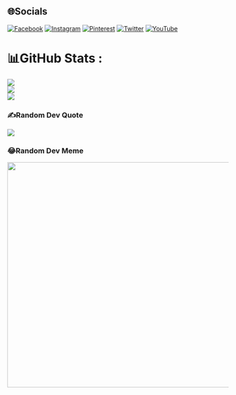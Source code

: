 
## 🌐Socials
[![Facebook](https://img.shields.io/badge/Facebook-%231877F2.svg?logo=Facebook&logoColor=white)](https://facebook.com/https://www.facebook.com/nguyenkhuongduy04/) [![Instagram](https://img.shields.io/badge/Instagram-%23E4405F.svg?logo=Instagram&logoColor=white)](https://instagram.com/https://www.instagram.com/nguyenkhuongduy0004/) [![Pinterest](https://img.shields.io/badge/Pinterest-%23E60023.svg?logo=Pinterest&logoColor=white)](https://pinterest.com/https://www.pinterest.com/nguyenkhuongduy04/_saved/) [![Twitter](https://img.shields.io/badge/Twitter-%231DA1F2.svg?logo=Twitter&logoColor=white)](https://twitter.com/https://twitter.com/nguyenkduy004) [![YouTube](https://img.shields.io/badge/YouTube-%23FF0000.svg?logo=YouTube&logoColor=white)](https://youtube.com/c/https://www.youtube.com/channel/UCz-WTiOdYrN43r7rAXBSsFA) 
# 📊GitHub Stats :
![](https://github-readme-stats.vercel.app/api?username=nguyenkhuongduy&theme=radical&hide_border=false&include_all_commits=false&count_private=false)<br/>
![](https://github-readme-streak-stats.herokuapp.com/?user=nguyenkhuongduy&theme=radical&hide_border=false)<br/>
![](https://github-readme-stats.vercel.app/api/top-langs/?username=nguyenkhuongduy&theme=radical&hide_border=false&include_all_commits=false&count_private=false&layout=compact)

### ✍️Random Dev Quote
![](https://quotes-github-readme.vercel.app/api?type=horizontal&theme=radical)

### 😂Random Dev Meme
<img src="https://random-memer.herokuapp.com/" width="512px"/>

